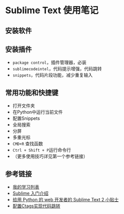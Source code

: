 # Sublime Text 使用笔记

## 安装软件

## 安装插件

* `package control`，插件管理器，必装
* `sublimecodeintel`，代码提示增强，代码跳转
* `snippets`，代码片段功能，减少重复输入

## 常用功能和快捷键

* 打开文件夹
* 在Python中运行当前文件
* 配置Snippets
* 全局搜索
* 分屏
* 多重光标
* `CMD+R` 查找函数
* `Ctrl + Shift + P`运行命令行
* （更多使用技巧详见第一个参考链接）


## 参考链接

* [我的学习列表](https://app.yinxiang.com/shard/s26/sh/2a535cd7-91f9-43b2-bb61-29a7289fec4d/e68d8056b62f506a0c6e18fd12093855)
* [Sublime 入门介绍][11]
* [给用 Python 的 web 开发者的 Sublime Text 2 小贴士][12]
* [配置Ctags实现代码跳转][13]




[11]:http://www.qingdou.me/852.html
[12]:https://github.com/PyCodersCN/PyCodersCN/blob/master/issue14/sublime-text-2-tips-for-python-and-web-developers.rst
[13]:http://www.cnblogs.com/fxair/

